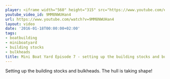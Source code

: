 ```yaml
---
player: <iframe width="560" height="315" src="https://www.youtube.com/embed/9MM8NWUHan4" frameborder="0" allowfullscreen></iframe>
youtube_video_id: 9MM8NWUHan4
url: https://www.youtube.com/watch?v=9MM8NWUHan4
layout: video
date: '2016-01-18T00:00:00+02:00'
tags:
- boatbuilding
- miniboatyard
- building stocks
- bulkheads
title: Mini Boat Yard Episode 7 - setting up the building stocks and bulkheads
---
```


Setting up the building stocks and bulkheads. The hull is taking shape!
